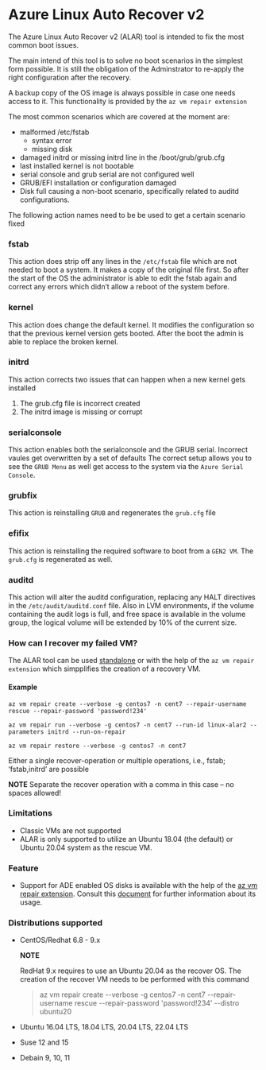 # Azure Linux Auto Recover v2

The Azure Linux Auto Recover v2 (ALAR) tool is intended to fix the most common boot issues.

The main intend of this tool is to solve no boot scenarios in the simplest form possible. It is still the obligation of the Adminstrator to re-apply the right configuration after the recovery.

A backup copy of the OS image is always possible in case one needs access to it. This functionality is provided by the `az vm repair extension`


The most common scenarios which are covered at the moment are:

* malformed /etc/fstab 
  * syntax error
  * missing disk
* damaged initrd or missing initrd line in the /boot/grub/grub.cfg
* last installed kernel is not bootable
* serial console and grub serial are not configured well
* GRUB/EFI installation or configuration damaged
* Disk full causing a non-boot scenario, specifically related to auditd configurations.

The following action names need to be be used to get a certain scenario fixed 
### fstab
This action does strip off any lines in the `/etc/fstab` file which are not needed to boot a system. It makes a copy of the original file first. So after the start of the OS the administrator is able to edit the fstab again and correct any errors which didn’t allow a reboot of the system before.

### kernel
This action does change the default kernel.
It modifies the configuration so that the previous kernel version gets booted. After the boot the admin is able to replace the broken kernel.

### initrd
This action corrects two issues that can happen when a new kernel gets installed 
1. The grub.cfg file is incorrect created
2. The initrd image is missing or corrupt

### serialconsole
This action enables both the serialconsole and the GRUB serial. Incorrect vaules get overwritten by a set of defaults
The correct setup allows you to see the `GRUB Menu` as well get access to the system via the `Azure Serial Console`.

### grubfix
This action is reinstalling `GRUB` and regenerates the `grub.cfg` file

### efifix
This action is reinstalling the required software to boot from a `GEN2 VM`. The `grub.cfg` is regenerated as well.

### auditd
This action will alter the auditd configuration, replacing any HALT directives in the `/etc/audit/auditd.conf` file. Also in LVM environments, if the volume containing the audit logs is full, and free space is available in the volume group, the logical volume will be extended by 10% of the current size.

### How can I recover my failed VM?
The ALAR tool can be used [standalone](doc/standalone.md) or with the help of the `az vm repair extension` which simpplifies the creation of a recovery VM. 

#### Example ####
    az vm repair create --verbose -g centos7 -n cent7 --repair-username rescue --repair-password 'password!234'

    az vm repair run --verbose -g centos7 -n cent7 --run-id linux-alar2 --parameters initrd --run-on-repair

    az vm repair restore --verbose -g centos7 -n cent7

Either a single recover-operation or multiple operations, i.e., fstab; ‘fstab,initrd’ are possible

**NOTE**
Separate the recover operation with a comma in this case – no spaces allowed!

### Limitations
* Classic VMs are not supported
* ALAR is only supported to utilize an Ubuntu 18.04 (the default) or Ubuntu 20.04 system as the rescue VM.

### Feature
* Support for ADE enabled OS disks is available with the help of the [az vm repair extension](https://learn.microsoft.com/en-us/cli/azure/vm/repair?view=azure-cli-latest). Consult this [document](https://learn.microsoft.com/en-us/troubleshoot/azure/virtual-machines/repair-linux-vm-using-azure-virtual-machine-repair-commands) for further information about its usage.

### Distributions supported
* CentOS/Redhat 6.8 - 9.x

  **NOTE**

  RedHat 9.x requires to use an Ubuntu 20.04 as the recover OS. The creation of the recover VM needs to be performed with this command
  >az vm repair create --verbose -g centos7 -n cent7 --repair-username rescue --repair-password 'password!234’ --distro ubuntu20
* Ubuntu 16.04 LTS, 18.04 LTS, 20.04 LTS, 22.04 LTS
* Suse 12 and 15
* Debain 9, 10, 11

